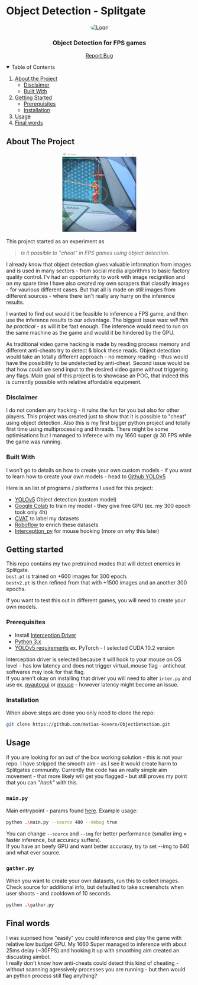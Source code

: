 # Object Detection - Splitgate

<!-- PROJECT LOGO -->
<p align="center">
  <a href="">
    <img src="https://avatars.githubusercontent.com/u/47692525" alt="Logo" width="80" height="80" style="border-radius: 50%;">
  </a>
  <h3 align="center">Object Detection for FPS games</h3>
  <p align="center">
  <a href="https://github.com/matias-kovero/ObjectDetection/issues">Report Bug</a>
  </p>
</p>

<!-- TABLE OF CONTENTS -->
<details open="open">
  <summary>Table of Contents</summary>
  <ol>
    <li>
      <a href="#about-the-project">About the Project</a>
      <ul>
        <li><a href="#disclaimer">Disclaimer</a></li>
        <li><a href="#built-with">Built With</a></li>
      </ul>
    </li>
    <li>
      <a href="#getting-started">Getting Started</a>
      <ul>
        <li><a href="#prerequisites">Prerequisites</a></li>
        <li><a href="#installation">Installation</a></li>
      </ul>
    </li>
    <li><a href="#usage">Usage</a></li>
    <li><a href="#final-words">Final words</a></li>
  </ol>
</details>

<!-- ABOUT THE PROJECT -->
## About The Project
[<p align="center"><img width="200" src="./docs/debug.png"></p>](./docs/debug.png)

This project started as an experiment as  
> _is it possible to "cheat" in FPS games using object detection_.

I already know that object detection gives valuable information from images and is used in many sectors - from social media algorithms to basic factory quality control. I'v had an opporturnity to work with image recignition and on my spare time I have also created my own scrapers that classify images - for vaurious different cases. But that all is made on still images from different sources - where there isn't really any hurry on the inference results. 

I wanted to find out would it be feasible to inference a FPS game, and then use the inference results to our advantage. The biggest issue was: _will this be practical_ - as will it be fast enough. The inference would need to run on the same machine as the game and would it be hindered by the GPU.

As traditional video game hacking is made by reading process memory and different anti-cheats try to detect & block these reads. Object detection would take an totally different approach - no memory reading - thus would have the possibility to be undetected by anti-cheat. Second issue would be that how could we send input to the desired video game without triggering any flags. Main goal of this project is to showcase an POC, that indeed this is currently possible with relative affordable equipment.

### Disclaimer
I do not condem any hacking - it ruins the fun for you but also for other players. This project was created just to show that it is possible to "cheat" using object detection. Also this is my first bigger python project and totally first time using multiprocessing and threads. There might be some optimisations but I managed to inferece with my 1660 super @ 30 FPS while the game was running.

### Built With
I won't go to details on how to create your own custom models - if you want to learn how to create your own models - head to [Github YOLOv5](https://github.com/ultralytics/yolov5)

Here is an list of programs / platforms I used for this project:
- [YOLOv5](https://github.com/ultralytics/yolov5) Object detection (custom model)
- [Google Colab](https://colab.research.google.com/) to train my model - they give free GPU (ex. my 300 epoch took only 4h)
- [CVAT](https://cvat.org/) to label my datasets
- [Roboflow](https://app.roboflow.com/) to enrich these datasets
- [Interception_py](https://github.com/cobrce/interception_py) for mouse hooking (more on why this later)

<!-- Getting started -->
## Getting started
This repo contains my two pretrained modes that will detect enemies in Splitgate.  
`best.pt` is trained on +600 images for 300 epoch.  
`bestv2.pt` is then refined from that with +1500 images and an another 300 epochs.  

If you want to test this out in different games, you will need to create your own models.

### Prerequisites
- Install [Interception Driver](https://github.com/oblitum/Interception)
- [Python 3.x](https://www.python.org/downloads/)
- [YOLOv5 requirements](https://github.com/ultralytics/yolov5#quick-start-examples) ex. PyTorch - I selected CUDA 10.2 version

Interception driver is selected because it will hook to your mouse on OS level - has low latency and does not trigger virtual_mouse flag - anticheat softwares may look for that flag.  
If you aren't okay on installing that driver you will need to alter `inter.py` and use ex. [pyautogui](https://pyautogui.readthedocs.io/en/latest/) or [mouse](https://github.com/boppreh/mouse) - however latency might become an issue.

### Installation
When above steps are done you only need to clone the repo:
```sh
git clone https://github.com/matias-kovero/ObjectDetection.git
```

## Usage
If you are looking for an out of the box working solution - this is not your repo. I have stripped the smooth aim - as I see it would create harm to Splitgates community. Currently the code has an really simple aim movement - that more likely will get you flagged - but still proves my point that you can _"hack"_ with this.  

### `main.py`
Main entrypoint - params found [here](link_to_params). Example usage:
```sh
python .\main.py --source 480 --debug true
```
You can change `--source` and `--img` for better performance (smaller img = faster inference, but accuracy suffers).  
If you have an beefy GPU and want better accuracy, try to set --img to 640 and what ever source.
### `gather.py`
When you want to create your own datasets, run this to collect images.
Check source for additional info, but defaulted to take screenshots when user shoots - and cooldown of 10 seconds.
```sh
python .\gather.py
```

## Final words
I was suprised how "easily" you could inference and play the game with relative low budget GPU.
My 1660 Super managed to inference with about 25ms delay (~30FPS) and hooking it up with smoothing aim created an discusting aimbot.  
I really don't know how anti-cheats could detect this kind of cheating - without scanning agressively processes you are running - but then would an python process still flag anything?
